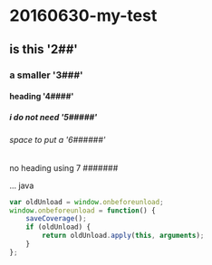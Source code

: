 # 20160630-my-test 
## is this '2##'
### a smaller '3###'
#### heading '4####'
##### i do not need '5#####'
###### space to put a '6######'
no heading using 7 #######

...
java 
```javascript
var oldUnload = window.onbeforeunload;
window.onbeforeunload = function() {
    saveCoverage();
    if (oldUnload) {
        return oldUnload.apply(this, arguments);
    }
};






